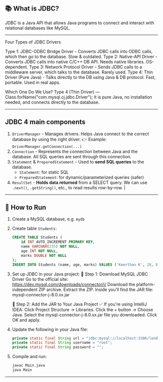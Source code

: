 ## 📚 What is JDBC?

JDBC is a Java API that allows Java programs to connect and interact with relational databases like MySQL.

---


Four Types of JDBC Drivers

Type 1: JDBC-ODBC Bridge Driver - Converts JDBC calls into ODBC calls, which then go to the database. Slow & outdated.
Type 2: Native-API Driver - Converts JDBC calls into native C/C++ DB API. Needs native libraries. OS-dependent.
Type 3: Network Protocol Driver - Sends JDBC calls to a middleware server, which talks to the database. Rarely used.
Type 4: Thin Driver (Pure Java) - Talks directly to the DB using Java & DB protocol. Fast, portable. Used in real apps.


Which One Do We Use?
Type 4 (Thin Driver) — 
    Class.forName("com.mysql.cj.jdbc.Driver");
It is pure Java, no installation needed, and connects directly to the database.


---


## JDBC 4 main components
1. `DriverManager` - Manages drivers. Helps Java connect to the correct database by using the right driver.
     👉 Example: `DriverManager.getConnection(...)`         
2. `Connection` - Represents the connection between Java and the database.
    All SQL queries are sent through this connection.                                   
3. `Statement` & `PreparedStatement` - Used to **send SQL queries** to the database. 
     - `Statement`: for static SQL
     - `PreparedStatement`: for dynamic/parameterized queries (safer) 
4. `ResultSet` - **Holds data returned** from a SELECT query.
    We can use `.next()`, `.getString()`, etc., to read results row-by-row.                                 |


---


## 🧪 How to Run

1. Create a MySQL database, e.g. `mydb`
2. Create table `Students`:
    ```sql
    CREATE TABLE Students (
        id INT AUTO_INCREMENT PRIMARY KEY,
        name VARCHAR(255) NOT NULL,
        age INT NOT NULL,
        marks DOUBLE NOT NULL
    );
    INSERT INTO Students (name, age, marks) VALUES ('Keerthan K', 20, 85.5);
    ```

3. Set up JDBC in your Java project:
   🔹 Step 1: Download MySQL JDBC Driver
        Go to the official site: https://dev.mysql.com/downloads/connector/j/
        Download the platform-independent ZIP archive.
        Extract the ZIP. Inside you’ll find the JAR file: mysql-connector-j-8.0.xx.jar

    🔹 Step 2: Add the JAR to Your Java Project
        ✅ If you're using IntelliJ IDEA:
        Click Project Structure → Libraries.
        Click the + button → Choose Java.
        Select the mysql-connector-j-8.0.xx.jar file you downloaded.
        Click OK and apply.

4. Update the following in your Java file:
    ```java
    private static final String url = "jdbc:mysql://localhost:3306/lenden";
    private static final String username = "root";
    private static final String password = "";
    ```

5. Compile and run:
    ```bash
    javac Main.java
    java Main
    ```

---
